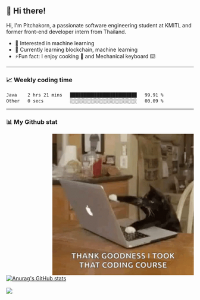 ## 👋 Hi there!

<!--
**Eggceptional14/Eggceptional14** is a ✨ _special_ ✨ repository because its `README.md` (this file) appears on your GitHub profile.

Here are some ideas to get you started:

- 🔭 I’m currently working on ...
- 🌱 I’m currently learning ...
- 👯 I’m looking to collaborate on ...
- 🤔 I’m looking for help with ...
- 💬 Ask me about ...
- 📫 How to reach me: ...
- 😄 Pronouns: ...
- ⚡ Fun fact: ...
-->
Hi, I'm Pitchakorn, a passionate software engineering student at KMITL and former front-end developer intern from Thailand.

<ul>
  <li> 🧐 Interested in machine learning </li>
  <li> 🌱 Currently learning blockchain, machine learning</li>
  <li> ⚡️Fun fact: I enjoy cooking 🍳 and Mechanical keyboard ⌨️ </li>
</ul>

<hr>

### 📈 Weekly coding time
<!--START_SECTION:waka-->

```text
Java    2 hrs 21 mins   █████████████████████████   99.91 %
Other   0 secs          ░░░░░░░░░░░░░░░░░░░░░░░░░   00.09 %
```

<!--END_SECTION:waka-->
<hr>

### 📊 My Github stat

<img align="right" alt="GIF" src="https://github.com/Eggceptional14/Eggceptional14/blob/main/coding.gif" width="380" height="380">

[![Anurag's GitHub stats](https://github-readme-stats.vercel.app/api?username=Eggceptional14&theme=github_dark&hide_rank=true)](https://github.com/anuraghazra/github-readme-stats)

<a href="https://github.com/anuraghazra/github-readme-stats">
  <img align="center" src="https://github-readme-stats.vercel.app/api/top-langs/?username=Eggceptional14&layout=compact&theme=github_dark&hide=makefile">
</a>

<br />
